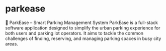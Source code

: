 # parkease
🚗 ParkEase – Smart Parking Management System  ParkEase is a full-stack software application designed to simplify the urban parking experience for both users and parking lot operators. It aims to tackle the common challenges of finding, reserving, and managing parking spaces in busy city areas.
